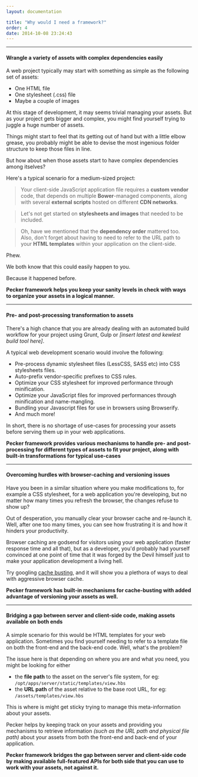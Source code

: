 ```yaml
---
layout: documentation

title: "Why would I need a framework?"
order: 4
date: 2014-10-08 23:24:43
---
```


----

#### Wrangle a variety of assets with complex dependencies easily

A web project typically may start with something as simple as the following set of assets:

* One HTML file
* One stylesheet (.css) file
* Maybe a couple of images

At this stage of development, it may seems trivial managing your assets.
But as your project gets bigger and complex, you might find yourself trying to juggle a huge number of assets.

Things might start to feel that its getting out of hand but with a little elbow grease, you probably might be able to 
devise the most ingenious folder structure to keep those files in line.

But how about when those assets start to have complex dependencies among itselves? 

Here's a typical scenario for a medium-sized project:


> Your client-side JavaScript application file requires a **custom vendor** code, that depends on multiple **Bower**-managed components, along with several **external scripts** hosted on different **CDN networks**.

> Let's not get started on **stylesheets and images** that needed to be included.

> Oh, have we mentioned that the **dependency order** mattered too. Also, don't forget about having to need to refer to the URL path to your **HTML templates**  within your application on the client-side.

Phew.

We both know that this could easily happen to you.

Because it happened before.

**Pecker framework helps you keep your sanity levels in check with ways to organize your assets in a logical manner.**


---


#### Pre- and post-processing transformation to assets
There's a high chance that you are already dealing with an automated build workflow for your project using Grunt, Gulp or *[insert latest and kewlest build tool here]*. 

A typical web development scenario would involve the following:

* Pre-process dynamic stylesheet files (LessCSS, SASS etc) into CSS stylesheets files.
* Auto-prefix vendor-specific prefixes to CSS rules.
* Optimize your CSS stylesheet for improved performance through minification.
* Optimize your JavaScript files for improved performances through minification and name-mangling.
* Bundling your Javascript files for use in browsers using Browserify.
* And much more!

In short, there is no shortage of use-cases for processing your assets before serving them up in your web applications.

**Pecker framework provides various mechanisms to handle pre- and post-processing for different types of assets to fit your project,
along with built-in transformations for typical use-cases**

---

#### Overcoming hurdles with browser-caching and versioning issues
Have you been in a similar situation where you make modifications to, for example a CSS stylesheet, for a web application you're developing, but no matter how many times you refresh the browser, the changes refuse to show up? 

Out of desperation, you manually clear your browser cache and re-launch it. Well, after one too many times, you can see how frustrating it is and how it hinders your productivity.

Browser caching are godsend for visitors using your web application (faster response time and all that), but as a developer, you'd probably had yourself convinced at one point of time that it was forged by the Devil himself just to make your application development a living hell.

Try googling [cache busting](https://www.google.com.sg/#q=cache+busting), and it will show you a plethora of ways to deal with aggressive browser cache.

**Pecker framework has built-in mechanisms for cache-busting with added advantage of versioning 
your assets as well.**


---


#### Bridging a gap between server and client-side code, making assets available on both ends
A simple scenario for this would be HTML templates for your web application. Sometimes you find yourself needing to refer to a template file on both the front-end and the back-end code. Well, what's the problem?

The issue here is that depending on where you are and what you need, you might be looking for either 

* the **file path** to the asset on the server's file system, for eg: ```/opt/apps/server/static/templates/view.hbs```
* the **URL path** of the asset relative to the base root URL, for eg: ```/assets/templates/view.hbs```

This is where is might get sticky trying to manage this meta-information about your assets.

Pecker helps by keeping track on your assets and providing you mechanisms to retrieve information *(such as the URL path and physical file path)* about your assets from
both the front-end and back-end of your application.

**Pecker framework bridges the gap between server and client-side code by making available full-featured APIs for both side that you can use to work with your assets, not against it.**
